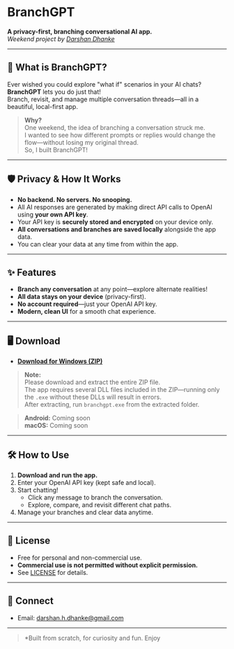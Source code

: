 # BranchGPT

**A privacy-first, branching conversational AI app.**  
*Weekend project by [Darshan Dhanke](https://www.linkedin.com/in/darshan-dhanke-9752a5209)*

---

## 🚀 What is BranchGPT?

Ever wished you could explore "what if" scenarios in your AI chats?  
**BranchGPT** lets you do just that!  
Branch, revisit, and manage multiple conversation threads—all in a beautiful, local-first app.

> **Why?**  
> One weekend, the idea of branching a conversation struck me.  
> I wanted to see how different prompts or replies would change the flow—without losing my original thread.  
> So, I built BranchGPT!

---

## 🛡️ Privacy & How It Works

- **No backend. No servers. No snooping.**
- All AI responses are generated by making direct API calls to OpenAI using **your own API key**.
- Your API key is **securely stored and encrypted** on your device only.
- **All conversations and branches are saved locally** alongside the app data.
- You can clear your data at any time from within the app.

---

## ✨ Features

- **Branch any conversation** at any point—explore alternate realities!
- **All data stays on your device** (privacy-first).
- **No account required**—just your OpenAI API key.
- **Modern, clean UI** for a smooth chat experience.

---

## 🖥️ Download

- **[Download for Windows (ZIP)](https://github.com/Darshan-Dhanke/branchgpt/releases/download/branchgpt-release/branchgpt.zip)**
> **Note:**  
> Please download and extract the entire ZIP file.  
> The app requires several DLL files included in the ZIP—running only the `.exe` without these DLLs will result in errors.  
> After extracting, run `branchgpt.exe` from the extracted folder.

> **Android:** Coming soon  
> **macOS:** Coming soon

---

## 🛠️ How to Use

1. **Download and run the app.**
2. Enter your OpenAI API key (kept safe and local).
3. Start chatting!  
   - Click any message to branch the conversation.
   - Explore, compare, and revisit different chat paths.
4. Manage your branches and clear data anytime.

---

## 📜 License

- Free for personal and non-commercial use.
- **Commercial use is not permitted without explicit permission.**
- See [LICENSE](https://github.com/Darshan-Dhanke/branchgpt/blob/main/LICENSE) for details.

---

## 🤝 Connect
- Email: darshan.h.dhanke@gmail.com

---

> *Built from scratch, for curiosity and fun. Enjoy
